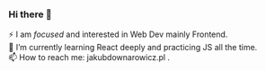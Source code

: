 ### Hi there 👋
 ⚡ I am _focused_ and interested in Web Dev mainly Frontend.
 <br>
 🌱 I’m currently learning React deeply and practicing JS all the time.
 <br>
 📫 How to reach me: jakubdownarowicz.pl .

<!--
**kvbxss/kvbxss** is a ✨ _special_ ✨ repository because its `README.md` (this file) appears on your GitHub profile.

Here are some ideas to get you started:

- 🔭 I’m currently working on ...
- 🌱 I’m currently learning ...
- 👯 I’m looking to collaborate on ...
- 🤔 I’m looking for help with ...
- 💬 Ask me about ...
- 📫 How to reach me: ...
- 😄 Pronouns: ...
- ⚡ Fun fact: ...
-->
